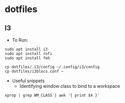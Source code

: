 # dotfiles

## I3

- To Run:
~~~
sudo apt install i3 
sudo apt install rofi
sudo apt install feh

cp dotfiles/.i3/config ~/.config/i3/config
cp dotfiles/i3blocs.conf ~
~~~
- Useful snippets
  - Identifying window class to bind to a workspace
~~~
xprop | grep WM_CLASS | awk '{ print $4 }'
~~~
